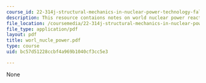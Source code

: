 ```yaml
---
course_id: 22-314j-structural-mechanics-in-nuclear-power-technology-fall-2006
description: This resource contaions notes on world nuclear power reacter status.
file_location: /coursemedia/22-314j-structural-mechanics-in-nuclear-power-technology-fall-2006/bc57d51228ccbf4a969b1040cf3cc5e3_worl_nucle_power.pdf
file_type: application/pdf
layout: pdf
title: worl_nucle_power.pdf
type: course
uid: bc57d51228ccbf4a969b1040cf3cc5e3

---
```

None